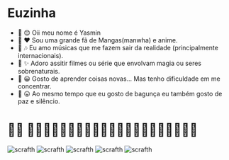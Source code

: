 # Euzinha 

-  🤍 😊 Oii meu nome é Yasmin
-  🤍 ❤️ Sou uma grande fã de Mangas(manwha) e anime. 
-  🤍  🎶 Eu amo músicas que me fazem sair da realidade (principalmente internacionais).
-  🤍 ✨ Adoro assitir filmes ou série que envolvam magia ou seres sobrenaturais.
-  🤍 😀 Gosto de aprender coisas novas... Mas tenho dificuldade em me concentrar.
- 🤍 😛 Ao mesmo tempo que eu gosto de bagunça eu também gosto de paz e silêncio.
# 🏳️‍🌈 🍒🦋🍒🦋🍒🦋🍒🦋🍒🦋🍒🦋🍒🦋🍒🦋🍒🦋🍒🏳️‍🌈
  ![scrafth](https://img.shields.io/badge/Scratch-4D97FF?style=for-the-badge&logo=Scratch&logoColor=white)
  ![scrafth](https://img.shields.io/badge/JavaScript-323330?style=for-the-badge&logo=javascript&logoColor=F7DF1E)
  ![scrafth](https://img.shields.io/badge/GitHub-100000?style=for-the-badge&logo=github&logoColor=white)
  ![scrafth](https://img.shields.io/badge/Instagram-E4405F?style=for-the-badge&logo=instagram&logoColor=white)
  ![scrafth](https://img.shields.io/badge/TikTok-000000?style=for-the-badge&logo=tiktok&logoColor=white)
